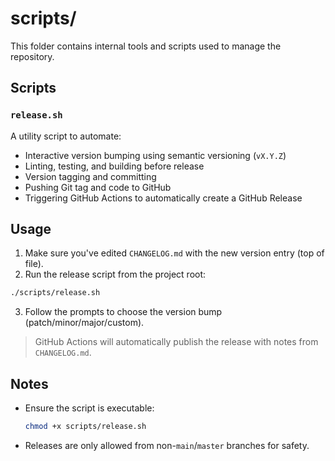 # scripts/

This folder contains internal tools and scripts used to manage the repository.

## Scripts

### `release.sh`

A utility script to automate:

- Interactive version bumping using semantic versioning (`vX.Y.Z`)
- Linting, testing, and building before release
- Version tagging and committing
- Pushing Git tag and code to GitHub
- Triggering GitHub Actions to automatically create a GitHub Release

## Usage

1. Make sure you've edited `CHANGELOG.md` with the new version entry (top of file).
2. Run the release script from the project root:

```bash
./scripts/release.sh
```

3. Follow the prompts to choose the version bump (patch/minor/major/custom).

> GitHub Actions will automatically publish the release with notes from `CHANGELOG.md`.

## Notes

- Ensure the script is executable:
  ```bash
  chmod +x scripts/release.sh
  ```

- Releases are only allowed from non-`main`/`master` branches for safety.
